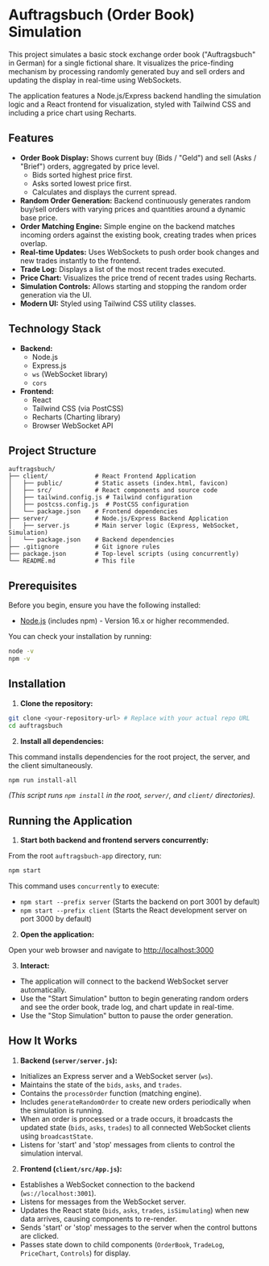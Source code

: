 # Auftragsbuch (Order Book) Simulation

This project simulates a basic stock exchange order book ("Auftragsbuch" in German) for a single fictional share. It visualizes the price-finding mechanism by processing randomly generated buy and sell orders and updating the display in real-time using WebSockets.

The application features a Node.js/Express backend handling the simulation logic and a React frontend for visualization, styled with Tailwind CSS and including a price chart using Recharts.

## Features

*   **Order Book Display:** Shows current buy (Bids / "Geld") and sell (Asks / "Brief") orders, aggregated by price level.
    *   Bids sorted highest price first.
    *   Asks sorted lowest price first.
    *   Calculates and displays the current spread.
*   **Random Order Generation:** Backend continuously generates random buy/sell orders with varying prices and quantities around a dynamic base price.
*   **Order Matching Engine:** Simple engine on the backend matches incoming orders against the existing book, creating trades when prices overlap.
*   **Real-time Updates:** Uses WebSockets to push order book changes and new trades instantly to the frontend.
*   **Trade Log:** Displays a list of the most recent trades executed.
*   **Price Chart:** Visualizes the price trend of recent trades using Recharts.
*   **Simulation Controls:** Allows starting and stopping the random order generation via the UI.
*   **Modern UI:** Styled using Tailwind CSS utility classes.

## Technology Stack

*   **Backend:**
    *   Node.js
    *   Express.js
    *   `ws` (WebSocket library)
    *   `cors`
*   **Frontend:**
    *   React
    *   Tailwind CSS (via PostCSS)
    *   Recharts (Charting library)
    *   Browser WebSocket API

## Project Structure

```
auftragsbuch/
├── client/             # React Frontend Application
│   ├── public/         # Static assets (index.html, favicon)
│   ├── src/            # React components and source code
│   ├── tailwind.config.js # Tailwind configuration
│   ├── postcss.config.js  # PostCSS configuration
│   └── package.json    # Frontend dependencies
├── server/             # Node.js/Express Backend Application
│   ├── server.js       # Main server logic (Express, WebSocket, Simulation)
│   └── package.json    # Backend dependencies
├── .gitignore          # Git ignore rules
├── package.json        # Top-level scripts (using concurrently)
└── README.md           # This file
```

## Prerequisites

Before you begin, ensure you have the following installed:

* [Node.js](https://nodejs.org/) (includes npm) - Version 16.x or higher recommended.

You can check your installation by running:

```bash
node -v
npm -v
```

## Installation

1.  **Clone the repository:**
    
```bash
git clone <your-repository-url> # Replace with your actual repo URL
cd auftragsbuch
```

2.  **Install all dependencies:**
   
This command installs dependencies for the root project, the server, and the client simultaneously.

```bash
npm run install-all
```

*(This script runs `npm install` in the root, `server/`, and `client/` directories).*

## Running the Application

1.  **Start both backend and frontend servers concurrently:**
    
  From the root `auftragsbuch-app` directory, run:
  
  ```bash
  npm start
  ```
  
This command uses `concurrently` to execute:

* `npm start --prefix server` (Starts the backend on port 3001 by default)
* `npm start --prefix client` (Starts the React development server on port 3000 by default)

2.  **Open the application:**

Open your web browser and navigate to [http://localhost:3000](http://localhost:3000)

3.  **Interact:**
    
* The application will connect to the backend WebSocket server automatically.
* Use the "Start Simulation" button to begin generating random orders and see the order book, trade log, and chart update in real-time.
* Use the "Stop Simulation" button to pause the order generation.

## How It Works

1.  **Backend (`server/server.js`):**
    
* Initializes an Express server and a WebSocket server (`ws`).
* Maintains the state of the `bids`, `asks`, and `trades`.
* Contains the `processOrder` function (matching engine).
* Includes `generateRandomOrder` to create new orders periodically when the simulation is running.
* When an order is processed or a trade occurs, it broadcasts the updated state (`bids`, `asks`, `trades`) to all connected WebSocket clients using `broadcastState`.
* Listens for 'start' and 'stop' messages from clients to control the simulation interval.

2.  **Frontend (`client/src/App.js`):**

* Establishes a WebSocket connection to the backend (`ws://localhost:3001`).
* Listens for messages from the WebSocket server.
* Updates the React state (`bids`, `asks`, `trades`, `isSimulating`) when new data arrives, causing components to re-render.
* Sends 'start' or 'stop' messages to the server when the control buttons are clicked.
* Passes state down to child components (`OrderBook`, `TradeLog`, `PriceChart`, `Controls`) for display.
